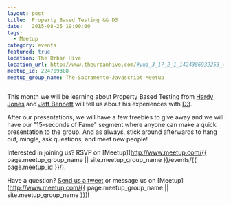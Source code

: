 ```yaml
---
layout: post
title:  Property Based Testing && D3
date:   2015-08-25 19:00:00
tags:
  - Meetup
category: events
featured: true
location: The Urban Hive
location_url: http://www.theurbanhive.com/#yui_3_17_2_1_1424386932253_440
meetup_id: 224709308
meetup_group_name: The-Sacramento-Javascript-Meetup
---
```


This month we will be learning about Property Based Testing from
[Hardy Jones](http://twitter.com/st58) and [Jeff Bennett](http://twitter.com/DigitalSplash) will tell us about his experiences with [D3](http://d3.org/).

<!-- more -->

After our presentations, we will have a few freebies to give away and we will
have our "15-seconds of Fame" segment where anyone can make a quick
presentation to the group. And as always, stick around afterwards to hang out,
mingle, ask questions, and meet new people!

Interested in joining us? RSVP on
[Meetup](http://www.meetup.com/{{ page.meetup_group_name || site.meetup_group_name }}/events/{{ page.meetup_id }}/).

Have a question? [Send us a tweet](https://twitter.com/sac_js) or message us
on [Meetup](http://www.meetup.com/{{ page.meetup_group_name || site.meetup_group_name }})!
